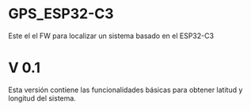 # GPS_ESP32-C3
Este el el FW para localizar un sistema basado en el ESP32-C3


# V 0.1

Esta versión contiene las funcionalidades básicas para obtener latitud y longitud del sistema.
